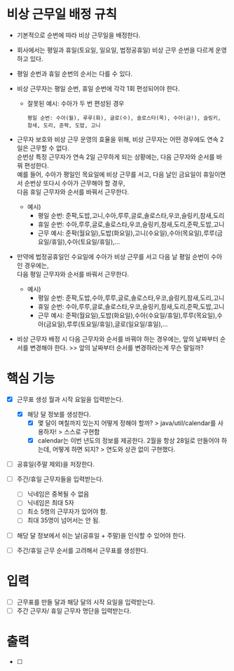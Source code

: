 # 비상 근무일 배정 규칙
- 기본적으로 순번에 따라 비상 근무일을 배정한다.
- 회사에서는 평일과 휴일(토요일, 일요일, 법정공휴일) 비상 근무 순번을 다르게 운영하고 있다.
- 평일 순번과 휴일 순번의 순서는 다를 수 있다.
- 비상 근무자는 평일 순번, 휴일 순번에 각각 1회 편성되어야 한다.
    - 잘못된 예시: 수아가 두 번 편성된 경우
      ```
      평일 순번: 수아(월), 루루(화), 글로(수), 솔로스타(목), 수아(금!), 슬링키, 참새, 도리, 준팍, 도밥, 고니
      ```
- 근무자 보호와 비상 근무 운영의 효율을 위해, 비상 근무자는 어떤 경우에도 연속 2일은 근무할 수 없다.   
  순번상 특정 근무자가 연속 2일 근무하게 되는 상황에는, 다음 근무자와 순서를 바꿔 편성한다.    
  예를 들어, 수아가 평일인 목요일에 비상 근무를 서고, 다음 날인 금요일이 휴일이면서 순번상 또다시 수아가 근무해야 할 경우,    
  다음 휴일 근무자와 순서를 바꿔서 근무한다.
    - 예시)
        - 평일 순번: 준팍,도밥,고니,수아,루루,글로,솔로스타,우코,슬링키,참새,도리
        - 휴일 순번: 수아,루루,글로,솔로스타,우코,슬링키,참새,도리,준팍,도밥,고니
        - 근무 예시: 준팍(월요일),도밥(화요일),고니(수요일),수아(목요일),루루(금요일/휴일),수아(토요일/휴일),...


- 만약에 법정공휴일인 수요일에 수아가 비상 근무를 서고 다음 날 평일 순번이 수아인 경우에는,   
  다음 평일 근무자와 순서를 바꿔서 근무한다.
    - 예시)
        - 평일 순번: 준팍,도밥,수아,루루,글로,솔로스타,우코,슬링키,참새,도리,고니
        - 휴일 순번: 수아,루루,글로,솔로스타,우코,슬링키,참새,도리,준팍,도밥,고니
        - 근무 예시: 준팍(월요일),도밥(화요일),수아(수요일/휴일),루루(목요일),수아(금요일),루루(토요일/휴일),글로(일요일/휴일),...


- 비상 근무자 배정 시 다음 근무자와 순서를 바꿔야 하는 경우에는, 앞의 날짜부터 순서를 변경해야 한다. >> 앞의 날짜부터 순서를 변경하라는게 무슨 말일까?

# 핵심 기능
- [x] 근무표 생성 월과 시작 요일을 입력받는다.
    - [x] 해당 달 정보를 생성한다.
      - [x] 몇 달이 며칠까지 있는지 어떻게 정해야 할까? > java/util/calendar를 사용하자! > 스스로 구현함
      - [x] calendar는 이번 년도의 정보를 제공한다. 2월을 항상 28일로 만들어야 하는데, 어떻게 하면 되지? > 연도와 상관 없이 구현했다.
- [ ] 공휴일(주말 제외)을 저장한다.
- [ ] 주간/휴일 근무자들을 입력받는다.
    - [ ] 닉네임은 중복될 수 없음
    - [ ] 닉네임은 최대 5자
    - [ ] 최소 5명의 근무자가 있어야 함.
    - [ ] 최대 35명이 넘어서는 안 됨.
- [ ] 해당 달 정보에서 쉬는 날(공휴일 + 주말)을 인식할 수 있어야 한다.
- [ ] 주간/휴일 근무 순서를 고려해서 근무표를 생성한다.


# 입력
- [ ] 근무표를 만들 달과 해당 달의 시작 요일을 입력받는다.
- [ ] 주간 근무자/ 휴일 근무자 명단을 입력받는다.

# 출력
- [ ]
